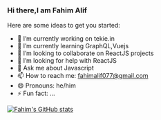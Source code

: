 ### Hi there,I am Fahim Alif
<!--

**Fahimkhan9/Fahimkhan9** is a ✨ _special_ ✨ repository because its `README.md` (this file) appears on your GitHub profile.
-->
Here are some ideas to get you started:

- 🔭 I’m currently working on tekie.in
- 🌱 I’m currently learning GraphQL,Vuejs
- 👯 I’m looking to collaborate on ReactJS projects
- 🤔 I’m looking for help with ReactJS
- 💬 Ask me about Javascript
- 📫 How to reach me: fahimalif077@gmail.com
- 😄 Pronouns: he/him
- ⚡ Fun fact: ...

[![Fahim's GitHub stats](https://github-readme-stats.vercel.app/api?username=Fahimkhan9)](https://github.com/anuraghazra/github-readme-stats)
